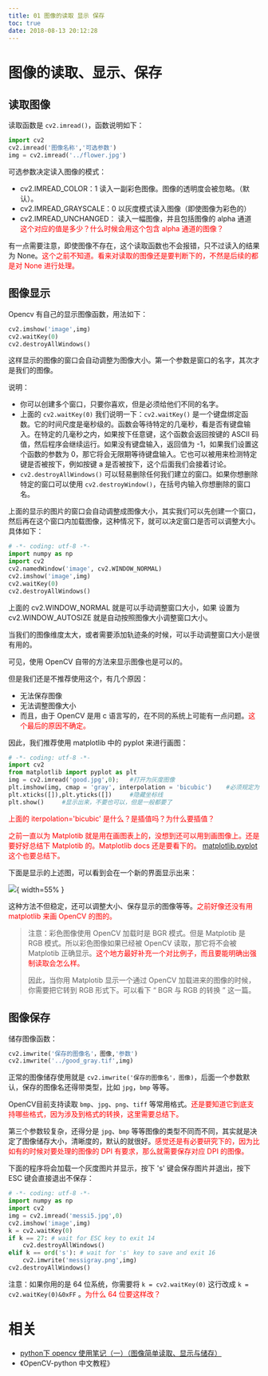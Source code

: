 ```yaml
---
title: 01 图像的读取 显示 保存
toc: true
date: 2018-08-13 20:12:28
---
```

# 图像的读取、显示、保存


## 读取图像

读取函数是 `cv2.imread()`，函数说明如下：

```python
import cv2
cv2.imread('图像名称','可选参数')
img = cv2.imread('../flower.jpg')
```

可选参数决定读入图像的模式：

- cv2.IMREAD_COLOR：1  读入一副彩色图像。图像的透明度会被忽略。（默认）。
- cv2.IMREAD_GRAYSCALE：0  以灰度模式读入图像（即使图像为彩色的）
- cv2.IMREAD_UNCHANGED： 读入一幅图像，并且包括图像的 alpha 通道 <span style="color:red;">这个对应的值是多少？什么时候会用这个包含 alpha 通道的图像？</span>


有一点需要注意，即使图像不存在，这个读取函数也不会报错，只不过读入的结果为 None。<span style="color:red;">这个之前不知道。看来对读取的图像还是要判断下的，不然是后续的都是对 None 进行处理。</span>



## 图像显示

Opencv 有自己的显示图像函数，用法如下：

```python
cv2.imshow('image',img)
cv2.waitKey(0)
cv2.destroyAllWindows()
```

这样显示的图像的窗口会自动调整为图像大小。第一个参数是窗口的名字，其次才是我们的图像。

说明：

- 你可以创建多个窗口，只要你喜欢，但是必须给他们不同的名字。
- 上面的 `cv2.waitKey(0)` 我们说明一下：`cv2.waitKey()` 是一个键盘绑定函数。它的时间尺度是毫秒级的。函数会等待特定的几毫秒，看是否有键盘输入。在特定的几毫秒之内，如果按下任意键，这个函数会返回按键的 ASCII 码值，然后程序会继续运行。如果没有键盘输入，返回值为 -1，如果我们设置这个函数的参数为 0，那它将会无限期等待键盘输入。它也可以被用来检测特定键是否被按下，例如按键 a 是否被按下，这个后面我们会接着讨论。
- `cv2.destroyAllWindows()` 可以轻易删除任何我们建立的窗口。如果你想删除特定的窗口可以使用 `cv2.destroyWindow()`，在括号内输入你想删除的窗口名。


上面的显示的图片的窗口会自动调整成图像大小，其实我们可以先创建一个窗口，然后再在这个窗口内加载图像，这种情况下，就可以决定窗口是否可以调整大小。具体如下：

```python
# -*- coding: utf-8 -*-
import numpy as np
import cv2
cv2.namedWindow('image', cv2.WINDOW_NORMAL)
cv2.imshow('image',img)
cv2.waitKey(0)
cv2.destroyAllWindows()
```

上面的 cv2.WINDOW_NORMAL 就是可以手动调整窗口大小，如果 设置为 cv2.WINDOW_AUTOSIZE 就是自动按照图像大小调整窗口大小。

当我们的图像维度太大，或者需要添加轨迹条的时候，可以手动调整窗口大小是很有用的。


可见，使用 OpenCV 自带的方法来显示图像也是可以的。


但是我们还是不推荐使用这个，有几个原因：

- 无法保存图像
- 无法调整图像大小
- 而且，由于 OpenCV 是用 c 语言写的，在不同的系统上可能有一点问题。<span style="color:red;">这个最后的原因不确定。</span>

因此，我们推荐使用 matplotlib 中的 pyplot 来进行画图：

```python
# -*- coding: utf-8 -*-
import cv2
from matplotlib import pyplot as plt
img = cv2.imread('good.jpg',0);   #打开为灰度图像
plt.imshow(img, cmap = 'gray', interpolation = 'bicubic')    #必须规定为显示的为什么图像
plt.xticks([]),plt.yticks([])     #隐藏坐标线
plt.show()     #显示出来，不要也可以，但是一般都要了
```

<span style="color:red;">上面的 iterpolation='bicubic' 是什么？是插值吗？为什么要插值？</span>

<span style="color:red;">之前一直以为 Matplotib 就是用在画图表上的，没想到还可以用到画图像上。还是要好好总结下 Matplotib 的。Matplotlib docs 还是要看下的。 [matplotlib.pyplot](https://matplotlib.org/api/pyplot_api.html) 这个也要总结下。</span>



下面是显示的上述图，可以看到会在一个新的界面显示出来：

![](http://images.iterate.site/blog/image/180812/K76G8blHLH.png?imageslim){ width=55% }

这种方法不但稳定，还可以调整大小、保存显示的图像等等。<span style="color:red;">之前好像还没有用 matplotlib 来画 OpenCV 的图的。</span>


> 注意：彩色图像使用 OpenCV 加载时是 BGR 模式。但是 Matplotib 是 RGB 模式。所以彩色图像如果已经被 OpenCV 读取，那它将不会被 Matplotib 正确显示。<span style="color:red;">这个地方最好补充一个对比例子，而且要能明确出强制读取会怎么样。</span>
>
> 因此，当你用 Matplotib 显示一个通过 OpenCV 加载进来的图像的时候，你需要把它转到 RGB 形式下。可以看下 “ BGR 与 RGB 的转换 ” 这一篇。








## 图像保存

储存图像函数：

```python
cv2.imwrite('保存的图像名'，图像,'参数')
cv2.imwrite('../good_gray.tif',img)
```

正常的图像储存使用就是 `cv2.imwrite('保存的图像名'，图像)`，后面一个参数默认，保存的图像名还得带类型，比如 `jpg`，`bmp` 等等。

OpenCV目前支持读取 `bmp`、`jpg`、`png`、`tiff` 等常用格式。<span style="color:red;">还是要知道它到底支持哪些格式，因为涉及到格式的转换，这里需要总结下。</span>

第三个参数较复杂，还得分是 `jpg`、`bmp` 等等图像的类型不同而不同，其实就是决定了图像储存大小，清晰度的，默认的就很好。<span style="color:red;">感觉还是有必要研究下的，因为比如有的时候对要处理的图像的 DPI 有要求，那么就需要保存对应 DPI 的图像。</span>


下面的程序将会加载一个灰度图片并显示，按下 's' 键会保存图片并退出，按下 ESC 键会直接退出不保存：

```python
# -*- coding: utf-8 -*-
import numpy as np
import cv2
img = cv2.imread('messi5.jpg',0)
cv2.imshow('image',img)
k = cv2.waitKey(0)
if k == 27: # wait for ESC key to exit 14
    cv2.destroyAllWindows()
elif k == ord('s'): # wait for 's' key to save and exit 16
    cv2.imwrite('messigray.png',img)
cv2.destroyAllWindows()
```


注意：如果你用的是 64 位系统，你需要将 `k = cv2.waitKey(0)` 这行改成 `k = cv2.waitKey(0)&0xFF` 。<span style="color:red;">为什么 64 位要这样改？</span>




# 相关

- [python下 opencv 使用笔记（一）（图像简单读取、显示与储存）](https://blog.csdn.net/on2way/article/details/46789931)
- 《OpenCV-python 中文教程》
